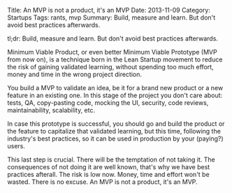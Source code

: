 Title: An MVP is not a product, it's an MVP
Date: 2013-11-09
Category: Startups
Tags: rants, mvp
Summary: Build, measure and learn. But don't avoid best practices afterwards.


tl;dr: Build, measure and learn. But don't avoid best practices afterwards.

Minimum Viable Product, or even better Minimum Viable Prototype (MVP from now
on), is a technique born in the Lean Startup movement to reduce the risk of
gaining validated learning, without spending too much effort, money and time in
the wrong project direction.

You build a MVP to validate an idea, be it for a brand new product or a new
feature in an existing one.
In this stage of the project you don't care about: tests, QA, copy-pasting code,
mocking the UI, security, code reviews, maintainability, scalability, etc.

In case this prototype is successful, you should go and build the product or
the feature to capitalize that validated learning, but this time, following
the industry's best practices, so it can be used in production by your
(paying?) users.

This last step is crucial. There will be the temptation of not taking it.
The consequences of not doing it are well known, that's why we have best
practices afterall.
The risk is low now. Money, time and effort won't be wasted. There is no excuse.
An MVP is not a product, it's an MVP.
